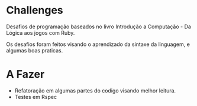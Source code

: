 # Challenges

Desafios de programação baseados no livro Introdução a Computação - Da Lógica aos jogos com Ruby.

Os desafios foram feitos visando o aprendizado da sintaxe da linguagem, e algumas boas praticas.

# A Fazer

+ Refatoração em algumas partes do codigo visando melhor leitura.
+ Testes em Rspec
